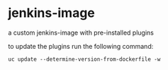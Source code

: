 # jenkins-image


a custom jenkins-image with pre-installed plugins

to update the plugins run the following command:

`uc update --determine-version-from-dockerfile -w`
